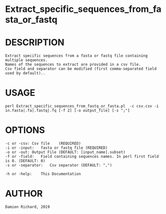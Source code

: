 # Extract_specific_sequences_from_fasta_or_fastq

# DESCRIPTION

	Extract specific sequences from a fasta or fastq file containing multiple sequences.
	Names of the sequences to extract are provided in a csv file.
	Csv field and separator can be modified (first comma-separated field used by default)..

# USAGE

	perl Extract_specific_sequences_from_fastq_or_fasta.pl  -c csv.csv -i in.fasta|.fa|.fastq|.fq [-f 2] [-o output_file] [-s ";"]

# OPTIONS

	-c or -csv:	Csv file	(REQUIRED)
	-i or -input:	fasta or fastq file	(REQUIRED)
	-o or -out:	Output File	(DEFAULT: [input_name].subset)
	-f or -field:	Field containing sequences names. In perl first field is 0. (DEFAULT: 0)
	-s or -separator:	Csv separator (DEFAULT: ",")

	-h or -help:	This Documentation

# AUTHOR

	Damien Richard, 2019
